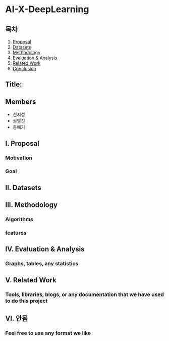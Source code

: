 # AI-X-DeepLearning
## 목차

1. [Proposal](#i.-proposal)
2. [Datasets](#ii.-datasets)
3. [Methodology](#iii.-methodology)
4. [Evaluation & Analysis](#iv.-evaluation-&-analysis)
5. [Related Work](#v.-related-work)
6. [Conclusion](#vi-안됨)

## Title:
## Members
- 신지성
- 권영진
- 종예기

## I. Proposal
### Motivation
### Goal

## II. Datasets

## III. Methodology
### Algorithms
### features

## IV. Evaluation & Analysis
### Graphs, tables, any statistics

## V. Related Work
### Tools, libraries, blogs, or any documentation that we have used to do this project

## VI. 안됨
### Feel free to use any format we like
